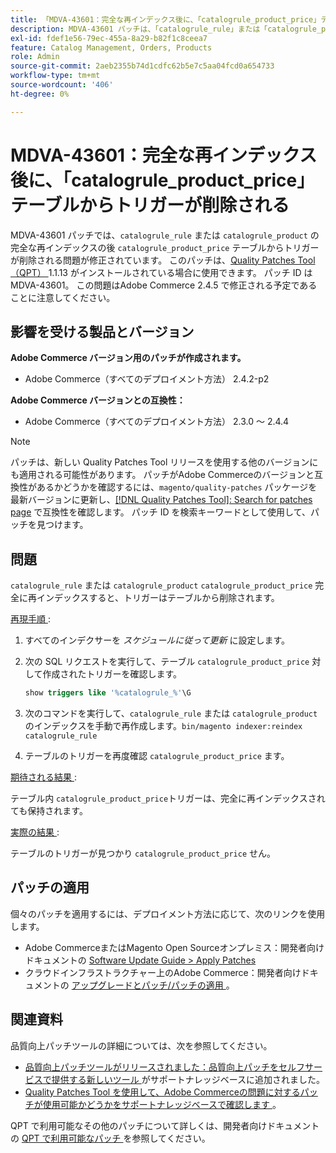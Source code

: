```yaml
---
title: 「MDVA-43601：完全な再インデックス後に、「catalogrule_product_price」テーブルからトリガーが削除される」
description: MDVA-43601 パッチは、「catalogrule_rule」または「catalogrule_product」の完全な再インデックスの後に「catalogrule_product_price」テーブルからトリガーが削除される問題を修正します。 このパッチは、[Quality Patches Tool （QPT） ] （/help/announcements/adobe-commerce-announcements/magento-quality-patches-released-new-tool-to-self-serve-quality-patches.md） 1.1.13 がインストールされている場合に利用できます。 パッチ ID は MDVA-43601。 この問題はAdobe Commerce 2.4.5 で修正される予定であることに注意してください。
exl-id: fdef1e56-79ec-455a-8a29-b82f1c8ceea7
feature: Catalog Management, Orders, Products
role: Admin
source-git-commit: 2aeb2355b74d1cdfc62b5e7c5aa04fcd0a654733
workflow-type: tm+mt
source-wordcount: '406'
ht-degree: 0%

---
```


# MDVA-43601：完全な再インデックス後に、「catalogrule_product_price」テーブルからトリガーが削除される

MDVA-43601 パッチでは、`catalogrule_rule` または `catalogrule_product` の完全な再インデックスの後 `catalogrule_product_price` テーブルからトリガーが削除される問題が修正されています。 このパッチは、[Quality Patches Tool （QPT） ](/help/announcements/adobe-commerce-announcements/magento-quality-patches-released-new-tool-to-self-serve-quality-patches.md)1.1.13 がインストールされている場合に使用できます。 パッチ ID は MDVA-43601。 この問題はAdobe Commerce 2.4.5 で修正される予定であることに注意してください。

## 影響を受ける製品とバージョン

**Adobe Commerce バージョン用のパッチが作成されます。**

* Adobe Commerce（すべてのデプロイメント方法） 2.4.2-p2

**Adobe Commerce バージョンとの互換性：**

* Adobe Commerce（すべてのデプロイメント方法） 2.3.0 ～ 2.4.4

>[!NOTE]
>
>パッチは、新しい Quality Patches Tool リリースを使用する他のバージョンにも適用される可能性があります。 パッチがAdobe Commerceのバージョンと互換性があるかどうかを確認するには、`magento/quality-patches` パッケージを最新バージョンに更新し、[[!DNL Quality Patches Tool]: Search for patches page](https://experienceleague.adobe.com/tools/commerce-quality-patches/index.html?lang=ja) で互換性を確認します。 パッチ ID を検索キーワードとして使用して、パッチを見つけます。

## 問題

`catalogrule_rule` または `catalogrule_product` `catalogrule_product_price` 完全に再インデックスすると、トリガーはテーブルから削除されます。

<u> 再現手順 </u>:

1. すべてのインデクサーを *スケジュールに従って更新* に設定します。
1. 次の SQL リクエストを実行して、テーブル `catalogrule_product_price` 対して作成されたトリガーを確認します。

   ```sql
   show triggers like '%catalogrule_%'\G
   ```

1. 次のコマンドを実行して、`catalogrule_rule` または `catalogrule_product` のインデックスを手動で再作成します。`bin/magento indexer:reindex catalogrule_rule`
1. テーブルのトリガーを再度確認 `catalogrule_product_price` ます。

<u> 期待される結果 </u>:

テーブル内 `catalogrule_product_price`トリガーは、完全に再インデックスされても保持されます。

<u> 実際の結果 </u>:

テーブルのトリガーが見つかり `catalogrule_product_price` せん。

## パッチの適用

個々のパッチを適用するには、デプロイメント方法に応じて、次のリンクを使用します。

* Adobe CommerceまたはMagento Open Sourceオンプレミス：開発者向けドキュメントの [Software Update Guide > Apply Patches](https://experienceleague.adobe.com/ja/docs/commerce-operations/tools/quality-patches-tool/usage)
* クラウドインフラストラクチャー上のAdobe Commerce：開発者向けドキュメントの [ アップグレードとパッチ/パッチの適用 ](https://experienceleague.adobe.com/ja/docs/commerce-cloud-service/user-guide/develop/upgrade/apply-patches)。

## 関連資料

品質向上パッチツールの詳細については、次を参照してください。

* [ 品質向上パッチツールがリリースされました：品質向上パッチをセルフサービスで提供する新しいツール ](/help/announcements/adobe-commerce-announcements/magento-quality-patches-released-new-tool-to-self-serve-quality-patches.md) がサポートナレッジベースに追加されました。
* [Quality Patches Tool を使用して、Adobe Commerceの問題に対するパッチが使用可能かどうかをサポートナレッジベースで確認します ](/help/support-tools/patches-available-in-qpt-tool/check-patch-for-magento-issue-with-magento-quality-patches.md)。

QPT で利用可能なその他のパッチについて詳しくは、開発者向けドキュメントの [QPT で利用可能なパッチ ](https://experienceleague.adobe.com/tools/commerce-quality-patches/index.html?lang=ja) を参照してください。
